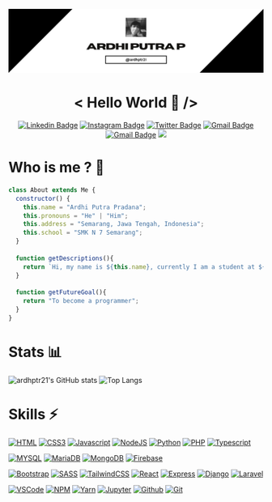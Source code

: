 ![Header image](https://raw.githubusercontent.com/ardhptr21/ardhptr21/main/assets/banner.jpg)

<div align="center">

# < Hello World 👋 />

[![Linkedin Badge](https://img.shields.io/badge/LinkedIn-0077B5?style=for-the-badge&logo=linkedin&logoColor=white)](https://www.linkedin.com/in/ardhptr21/)
[![Instagram Badge](https://img.shields.io/badge/Instagram-E4405F?style=for-the-badge&logo=instagram&logoColor=white)](https://www.instagram.com/ardhptr21/)
[![Twitter Badge](https://img.shields.io/badge/Twitter-1DA1F2?style=for-the-badge&logo=twitter&logoColor=white)](https://www.twitter.com/ardhptr21/)
[![Gmail Badge](https://img.shields.io/badge/EMAIL-FE7A16?style=for-the-badge&logo=gmail&logoColor=white)](mailto:ardhiputrapradana21@gmail.com)
[![Gmail Badge](https://img.shields.io/badge/GitHub_Gist-100000?style=for-the-badge&logo=github&logoColor=white)](https://gist.github.com/ardhptr21)
[![](https://visitcount.itsvg.in/api?id=ardhptr21&label=Profile%20Views&color=6&icon=2&pretty=true)](https://visitcount.itsvg.in)

</div>

# Who is me ? 🤨

```javascript
class About extends Me {
  constructor() {
    this.name = "Ardhi Putra Pradana";
    this.pronouns = "He" | "Him";
    this.address = "Semarang, Jawa Tengah, Indonesia";
    this.school = "SMK N 7 Semarang";
  }

  function getDescriptions(){
    return `Hi, my name is ${this.name}, currently I am a student at ${this.school}. I really enjoy when writing code, because it's like playing a game`;
  }

  function getFutureGoal(){
    return "To become a programmer";
  }
}
```

# Stats 📊

![ardhptr21's GitHub stats](https://github-readme-stats.vercel.app/api?username=ardhptr21&show_icons=true&theme=graywhite)
![Top Langs](https://github-readme-stats.vercel.app/api/top-langs/?username=ardhptr21&layout=compact)

# Skills ⚡

[![HTML](https://img.shields.io/badge/HTML5-E34F26?style=for-the-badge&logo=html5&logoColor=white)](https://developer.mozilla.org/en-US/docs/Web/HTML)
[![CSS3](https://img.shields.io/badge/CSS3-1572B6?style=for-the-badge&logo=css3&logoColor=white)](https://developer.mozilla.org/en-US/docs/Web/CSS)
[![Javascript](https://img.shields.io/badge/JavaScript-323330?style=for-the-badge&logo=javascript&logoColor=F7DF1E)](https://developer.mozilla.org/en-US/docs/Web/JavaScript)
[![NodeJS](https://img.shields.io/badge/Node.js-339933?style=for-the-badge&logo=nodedotjs&logoColor=white)](https://nodejs.org)
[![Python](https://img.shields.io/badge/Python-FFD43B?style=for-the-badge&logo=python&logoColor=darkgreen)](https://python.org)
[![PHP](https://img.shields.io/badge/PHP-777BB4?style=for-the-badge&logo=php&logoColor=white)](https://php.net)
[![Typescript](https://img.shields.io/badge/TypeScript-007ACC?style=for-the-badge&logo=typescript&logoColor=white)](https://typescriptlang.org)

[![MYSQL](https://img.shields.io/badge/MySQL-00000F?style=for-the-badge&logo=mysql&logoColor=white)](https://mysql.com)
[![MariaDB](https://img.shields.io/badge/MariaDB-003545?style=for-the-badge&logo=mariadb&logoColor=white)](https://mariadb.org)
[![MongoDB](https://img.shields.io/badge/MongoDB-white?style=for-the-badge&logo=mongodb&logoColor=4EA94B)](https://mongodb.com)
[![Firebase](https://img.shields.io/badge/Firebase-ffcc2f?style=for-the-badge&logo=firebase&logoColor=f59f2c)](https://firebase.google.com/)

[![Bootstrap](https://img.shields.io/badge/Bootstrap-563D7C?style=for-the-badge&logo=bootstrap&logoColor=white)](https://getbootstrap.com)
[![SASS](https://img.shields.io/badge/Sass-CC6699?style=for-the-badge&logo=sass&logoColor=white)](https://sass-lang.com)
[![TailwindCSS](https://img.shields.io/badge/Tailwind_CSS-38B2AC?style=for-the-badge&logo=tailwind-css&logoColor=white)](https://tailwindcss.com)
[![React](https://img.shields.io/badge/React-20232A?style=for-the-badge&logo=react&logoColor=61DAFB)](https://reactjs.org)
[![Express](https://img.shields.io/badge/Express.js-000000?style=for-the-badge&logo=express&logoColor=white)](https://expressjs.com)
[![Django](https://img.shields.io/badge/Django-092E20?style=for-the-badge&logo=django&logoColor=green)](https://djangoproject.com)
[![Laravel](https://img.shields.io/badge/Laravel-FF2D20?style=for-the-badge&logo=laravel&logoColor=white)](https://laravel.com)

[![VSCode](https://img.shields.io/badge/Visual_Studio_Code-0078D4?style=for-the-badge&logo=visual%20studio%20code&logoColor=white)](https://code.visualstudio.com)
[![NPM](https://img.shields.io/badge/npm-CB3837?style=for-the-badge&logo=npm&logoColor=white)](https://npmjs.com)
[![Yarn](https://img.shields.io/badge/Yarn-2C8EBB?style=for-the-badge&logo=yarn&logoColor=white)](https://yarnpkg.com)
[![Jupyter](https://img.shields.io/badge/Jupyter-F37626.svg?&style=for-the-badge&logo=Jupyter&logoColor=white)](https://jupyter.org)
[![Github](https://img.shields.io/badge/GitHub-100000?style=for-the-badge&logo=github&logoColor=white)](https://github.com)
[![Git](https://img.shields.io/badge/Git-white?style=for-the-badge&logo=git&logoColor=red)](https://git-scm.com)
